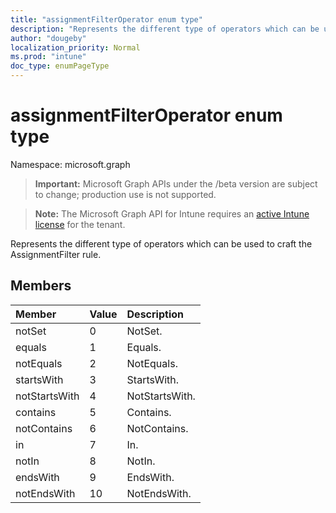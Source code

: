 ```yaml
---
title: "assignmentFilterOperator enum type"
description: "Represents the different type of operators which can be used to craft the AssignmentFilter rule."
author: "dougeby"
localization_priority: Normal
ms.prod: "intune"
doc_type: enumPageType
---
```


# assignmentFilterOperator enum type

Namespace: microsoft.graph

> **Important:** Microsoft Graph APIs under the /beta version are subject to change; production use is not supported.

> **Note:** The Microsoft Graph API for Intune requires an [active Intune license](https://go.microsoft.com/fwlink/?linkid=839381) for the tenant.

Represents the different type of operators which can be used to craft the AssignmentFilter rule.

## Members
|Member|Value|Description|
|:---|:---|:---|
|notSet|0|NotSet.|
|equals|1|Equals.|
|notEquals|2|NotEquals.|
|startsWith|3|StartsWith.|
|notStartsWith|4|NotStartsWith.|
|contains|5|Contains.|
|notContains|6|NotContains.|
|in|7|In.|
|notIn|8|NotIn.|
|endsWith|9|EndsWith.|
|notEndsWith|10|NotEndsWith.|



